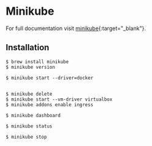 # Minikube

For full documentation visit [minikube](https://minikube.sigs.k8s.io/docs/){:target="_blank"}.

## Installation

	$ brew install minikube
	$ minikube version
	
	$ minikube start --driver=docker
	
	
	$ minikube delete
	$ minikube start --vm-driver virtualbox
	$ minikube addons enable ingress
	
	$ minikube dashboard
	
	$ minikube status
	
	$ minikube stop
	